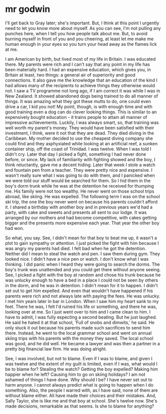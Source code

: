 # mr godwin

I'll get back to Gray later; she's important. But, I think at this point I urgently need to let you know more about myself. As you can see, I'm not pulling any punches here, when I tell you how people talk about me. But, to avoid burning myself in front of you and you cheering, at least let me make me human enough in your eyes so you turn your head away as the flames lick at me.

I am American by birth, but lived most of my life in Britain. I was educated there. My parents were rich and I can't say that any point in my life has been materially hard. I had an expensive education, which gives you, in Britain at least, two things: a general air of superiority and good connections. It also gave me the knowledge that an education of the kind I had allows many of the recipients to achieve things they otherwise would not. I saw a TV programme not long ago, if I am correct it was while I was in New Zealand. It showed abandoned dogs being trained to do all manner of things. It was amazing what they got these mutts to do, one could even drive a car, I kid you not! My point, though, is with enough time and with good training even a dog can do clever looking things. This is similar to an expensively bought education - it trains people to attain all manner of impressive achievements. Luckily, I was always smart, so, that training was well worth my parent's money. They would have been satisfied with their investment, I think, were it not that they are dead. They died diving in the Caribbean. My mother decided to use the cheapest diving company she could find and they asphyxiated while looking at an artificial reef, a sunken container ship, off the coast of Trinidad. I was twelve. When I was told I didn't cry. Later that day I picked a fight, something I had never done before, or since. My lack of familiarity with fighting showed and the boy, I think reluctantly, gave me a decent hiding. Later that week I stole a watch and fountain pen from a teacher. They were pretty nice and expensive. I wasn't really sure what I was going to do with them, and I panicked when we were told our stuff would be searched for them. So I hid them in the boy's dorm trunk while he was at the detention he received for thumping me. His family were not too wealthy. He never went on those school trips abroad, like skiing. He was expelled. The following term I was on the school ski trip, the one the boy never went on because his parents couldn't afford it. I shared a birthday with another boy and in previous years we'd had a party, with cake and sweets and presents all sent to our lodge. It was arranged by our mothers and had become competitive, with cakes getting bigger and the presents more expensive each year. That year the other boy had won.

So what, you say. See, I didn't mean for that boy to beat me up, it wasn't a plot to gain sympathy or attention. I just picked the fight with him because I was angry my parents had died. I felt bad when he got the detention. Neither did I mean to steal the watch and pen. I saw them during gym. They looked nice. I didn't have a nice pen or watch. I don't know what I was thinking. I did panic when I heard they were going to search the dorms. The boy's trunk was unattended and you could get there without anyone seeing. See, I picked a fight with the boy at random and chose his trunk because he was unlucky enough to have a bed in a place I could not be seen by others in the dorm, and he was in detention. I didn't mean for it to happen. I didn't set out to get him expelled. And even that wouldn't have happened if his parents were rich and not always late with paying the fees. He was unlucky. I met him years later in bar in London. When I saw him my heart sank to my feet. There he was, I felt I'd ruined his life or something, and there he was, looking over at me. So I just went over to him and I came clean to him. I have to admit, I was fully expecting a second beating. But he just laughed. He said he hated it at that school, 'Full of snobs and dimwits,' he said. He only stuck it out because his parents made such sacrifices to send him there. Instead, he went to the local grammar school and went on annual skiing trips with his parents with the money they saved. The local school was good, and he did well. He became a lawyer and was then a partner in a pretty big financial law firm. He was doing alright.

See, I was involved, but not to blame. Even if I was to blame, and given I was twelve and the extent of my guilt is limited, even if I was, what would I be to blame for? Stealing the watch? Getting the boy expelled? Making him happier when he left? Causing him to go on skiing holidays? I am not ashamed of things I have done. Why should I be? I have never set out to harm anyone. I cannot always predict what is going to happen when I do something. Also, the people I warred with, as I have said, none of them are without blame either. All have made their choices and their mistakes. And, Sally Taylor, she is like me and that boy at school. She's twelve now. She's made decisions, remarkable as that seems. Is she to blame for anything?

